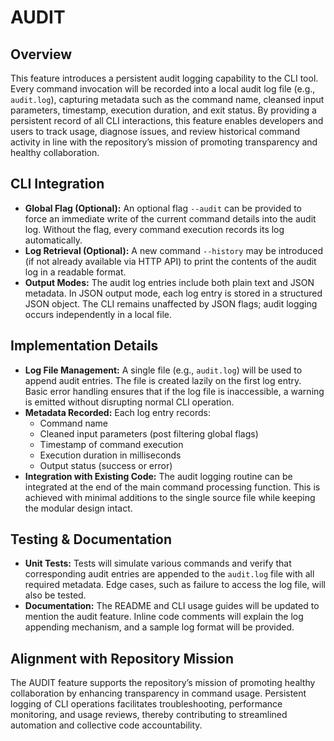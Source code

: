 # AUDIT

## Overview
This feature introduces a persistent audit logging capability to the CLI tool. Every command invocation will be recorded into a local audit log file (e.g., `audit.log`), capturing metadata such as the command name, cleansed input parameters, timestamp, execution duration, and exit status. By providing a persistent record of all CLI interactions, this feature enables developers and users to track usage, diagnose issues, and review historical command activity in line with the repository’s mission of promoting transparency and healthy collaboration.

## CLI Integration
- **Global Flag (Optional):** An optional flag `--audit` can be provided to force an immediate write of the current command details into the audit log. Without the flag, every command execution records its log automatically.
- **Log Retrieval (Optional):** A new command `--history` may be introduced (if not already available via HTTP API) to print the contents of the audit log in a readable format.
- **Output Modes:** The audit log entries include both plain text and JSON metadata. In JSON output mode, each log entry is stored in a structured JSON object. The CLI remains unaffected by JSON flags; audit logging occurs independently in a local file.

## Implementation Details
- **Log File Management:** A single file (e.g., `audit.log`) will be used to append audit entries. The file is created lazily on the first log entry. Basic error handling ensures that if the log file is inaccessible, a warning is emitted without disrupting normal CLI operation.
- **Metadata Recorded:** Each log entry records:
  - Command name
  - Cleaned input parameters (post filtering global flags)
  - Timestamp of command execution
  - Execution duration in milliseconds
  - Output status (success or error)
- **Integration with Existing Code:** The audit logging routine can be integrated at the end of the main command processing function. This is achieved with minimal additions to the single source file while keeping the modular design intact.

## Testing & Documentation
- **Unit Tests:** Tests will simulate various commands and verify that corresponding audit entries are appended to the `audit.log` file with all required metadata. Edge cases, such as failure to access the log file, will also be tested.
- **Documentation:** The README and CLI usage guides will be updated to mention the audit feature. Inline code comments will explain the log appending mechanism, and a sample log format will be provided.

## Alignment with Repository Mission
The AUDIT feature supports the repository’s mission of promoting healthy collaboration by enhancing transparency in command usage. Persistent logging of CLI operations facilitates troubleshooting, performance monitoring, and usage reviews, thereby contributing to streamlined automation and collective code accountability.
